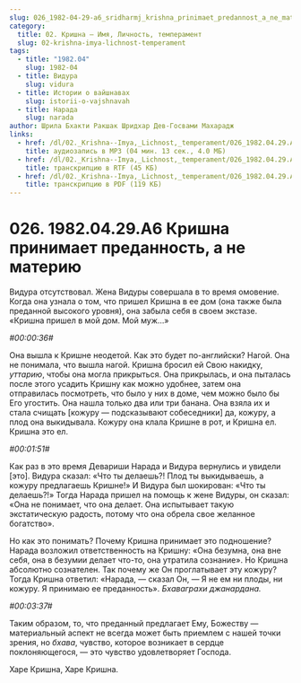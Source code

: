 ```yaml
---
slug: 026_1982-04-29-a6_sridharmj_krishna_prinimaet_predannost_a_ne_materiju
category:
  title: 02. Кришна — Имя, Личность, темперамент
  slug: 02-krishna-imya-lichnost-temperament
tags:
  - title: "1982.04"
    slug: 1982-04
  - title: Видура
    slug: vidura
  - title: Истории о вайшнавах
    slug: istorii-o-vajshnavah
  - title: Нарада
    slug: narada
author: Шрила Бхакти Ракшак Шридхар Дев-Госвами Махарадж
links:
  - href: /dl/02._Krishna--Imya,_Lichnost,_temperament/026_1982.04.29.A6_SridharMj_Krishna_prinimaet_predannost_a_ne_materiju.mp3
    title: аудиозапись в MP3 (04 мин. 13 сек., 4.0 МБ)
  - href: /dl/02._Krishna--Imya,_Lichnost,_temperament/026_1982.04.29.A6_SridharMj_Krishna_prinimaet_predannost_a_ne_materiju.rtf
    title: транскрипцию в RTF (45 КБ)
  - href: /dl/02._Krishna--Imya,_Lichnost,_temperament/026_1982.04.29.A6_SridharMj_Krishna_prinimaet_predannost_a_ne_materiju.pdf
    title: транскрипцию в PDF (119 КБ)
---
```


# 026. 1982.04.29.A6 Кришна принимает преданность, а не материю

Видура отсутствовал. Жена Видуры совершала в то время омовение. Когда она узнала о том, что пришел Кришна в ее дом (она также была преданной высокого уровня), она забыла себя в своем экстазе. «Кришна пришел в мой дом. Мой муж…»

*#00:00:36#*

Она вышла к Кришне неодетой. Как это будет по-английски? Нагой. Она не понимала, что вышла нагой. Кришна бросил ей Свою накидку, *уттарию*, чтобы она могла прикрыться. Она прикрылась, и она пыталась после этого усадить Кришну как можно удобнее, затем она отправилась посмотреть, что было у них в доме, чем можно было бы Его угостить. Она нашла только два или три банана. Она взяла их и стала счищать [кожуру — подсказывают собеседники] да, кожуру, а плод она выкидывала. Кожуру она клала Кришне в рот, и Кришна ел. Кришна это ел.

*#00:01:51#*

Как раз в это время Девариши Нарада и Видура вернулись и увидели [это]. Видура сказал: «Что ты делаешь?! Плод ты выкидываешь, а кожуру предлагаешь Кришне!» И Видура был шокирован: «Что ты делаешь?!» Тогда Нарада пришел на помощь к жене Видуры, он сказал: «Она не понимает, что она делает. Она испытывает такую экстатическую радость, потому что она обрела свое желанное богатство».

Но как это понимать? Почему Кришна принимает это подношение? Нарада возложил ответственность на Кришну: «Она безумна, она вне себя, она в безумии делает что-то, она утратила сознание». Но Кришна абсолютно сознателен. Так почему же Он проглатывает эту кожуру? Тогда Кришна ответил: «Нарада, — сказал Он, — Я не ем ни плоды, ни кожуру. Я принимаю ее преданность». *Бхаваграхи джанардана.*

*#00:03:37#*

Таким образом, то, что преданный предлагает Ему, Божеству — материальный аспект не всегда может быть приемлем с нашей точки зрения, но *бхава*, чувство, которое возникает в сердце поклоняющегося, — это чувство удовлетворяет Господа.

Харе Кришна, Харе Кришна.

